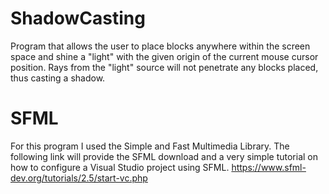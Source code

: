 # ShadowCasting
Program that allows the user to place blocks anywhere within the screen space and shine a "light" with the given origin of the current mouse cursor position. Rays from the "light" source will not penetrate any blocks placed, thus casting a shadow.

# SFML
For this program I used the Simple and Fast Multimedia Library. The following link will provide the SFML download and a very simple tutorial on how to configure a Visual Studio project using SFML. https://www.sfml-dev.org/tutorials/2.5/start-vc.php
